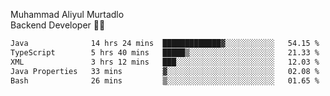 Muhammad Aliyul Murtadlo
<br>
Backend Developer 👨‍💻
<br>
<!--START_SECTION:waka-->

```txt
Java              14 hrs 24 mins  █████████████▓░░░░░░░░░░░   54.15 %
TypeScript        5 hrs 40 mins   █████▒░░░░░░░░░░░░░░░░░░░   21.33 %
XML               3 hrs 12 mins   ███░░░░░░░░░░░░░░░░░░░░░░   12.03 %
Java Properties   33 mins         ▓░░░░░░░░░░░░░░░░░░░░░░░░   02.08 %
Bash              26 mins         ▒░░░░░░░░░░░░░░░░░░░░░░░░   01.65 %
```

<!--END_SECTION:waka-->
